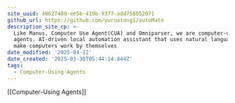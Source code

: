 ```yaml
---
site_uuid: 40627489-ee5b-419b-9377-add758052071
github_url: https://github.com/yuruotong1/autoMate
description_site_cp: >-
  Like Manus, Computer Use Agent(CUA) and Omniparser, we are computer-using
  agents. AI-driven local automation assistant that uses natural language to
  make computers work by themselves
date_modified: '2025-04-12'
date_created: '2025-03-30T05:44:14.844Z'
tags:
  - Computer-Using-Agents
---
```




















[[Computer-Using Agents]]